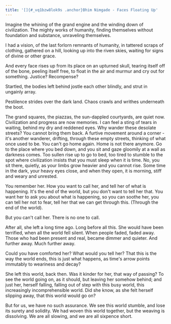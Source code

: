 ```yaml
---
title: '[]{#_vq1bzw8lok9s .anchor}Bhim Nimgade - Faces Floating Up'
---
```


Imagine the whining of the grand engine and the winding down of
civilization. The mighty works of humanity, finding themselves without
foundation and substance, unraveling themselves.

I had a vision, of the last forlorn remnants of humanity, in tattered
scraps of clothing, gathered on a hill, looking up into the riven skies,
waiting for signs of divine or other grace.

And every face rises up from its place on an upturned skull, tearing
itself off of the bone, peeling itself free, to float in the air and
murmur and cry out for something. Justice? Recompense?

Startled, the bodies left behind jostle each other blindly, and strut in
ungainly array.

Pestilence strides over the dark land. Chaos crawls and writhes
underneath the boot.

The grand squares, the piazzas, the sun-dappled courtyards, are quiet
now. Civilization and progress are now memories. I can feel a sting of
tears in waiting, behind my dry and reddened eyes. Why wander these
desolate streets? You cannot bring them back. A furtive movement around
a corner - it\'s another wanderer, drifting, through these empty
streets, thinking of what once used to be. You can\'t go home again.
Home is not there anymore. Go to the place where you bed down, and you
sit and gaze gloomily at a wall as darkness comes. Too sullen rise up to
go to bed, too tired to stumble to the spot where civilization insists
that you must sleep when it is time. No, you sit there, quietly, as your
limbs grow heavier and you cannot rise. Some time in the dark, your
heavy eyes close, and when they open, it is morning, stiff and weary and
unrested.

You remember her. How you want to call her, and tell her of what is
happening. It\'s the end of the world, but you don\'t want to tell her
that. You want her to ask you about what is happening, so you can soothe
her, you can tell her not to fear, tell her that we can get through
this. (Through the end of the world).

But you can\'t call her. There is no one to call.

After all, she left a long time ago. Long before all this. She would
have been terrified, when all the world fell silent. When people faded,
faded away. Those who had been present and real, became dimmer and
quieter. And further away. Much further away.

Could you have comforted her? What would you tell her? That this is the
way the world ends, this is just what happens, as time\'s arrow points
immutably to weariness and decay?

She left this world, back then. Was it kinder for her, that way of
passing? To see the world going on, as it should, but leaving her
somehow behind; and just her, herself falling, falling out of step with
this busy world, this increasingly incomprehensible world. Did she know,
as she felt herself slipping away, that this world would go on?

But for us, we have no such assurance. We see this world stumble, and
lose its surety and solidity. We had woven this world together, but the
weaving is dissolving. We are all slowing, and we are all sixpence
short.
